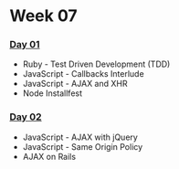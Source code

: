 # Week 07

### [Day 01](day-01.md)

* Ruby - Test Driven Development \(TDD\)
* JavaScript - Callbacks Interlude
* JavaScript - AJAX and XHR
* Node Installfest

### ​[Day 02​](day-02.md)

* JavaScript - AJAX with jQuery
* JavaScript - Same Origin Policy
* AJAX on Rails



